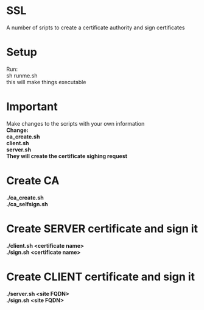 # SSL
A number of sripts to create a certificate authority and sign certificates

# Setup
Run:<br>
sh runme.sh<br>
this will make things executable

# Important
Make changes to the scripts with your own information<br>
<b>Change:<br>
ca_create.sh<br>
client.sh<br>
server.sh<br>
They will create the certificate sighing request

# Create CA
./ca_create.sh <br>
./ca_selfsign.sh

# Create SERVER certificate and sign it
./client.sh &#60;certificate name&#62; <br>
./sign.sh &#60;certificate name&#62;

# Create CLIENT certificate and sign it
./server.sh &#60;site FQDN&#62; <br>
./sign.sh &#60;site FQDN&#62;
